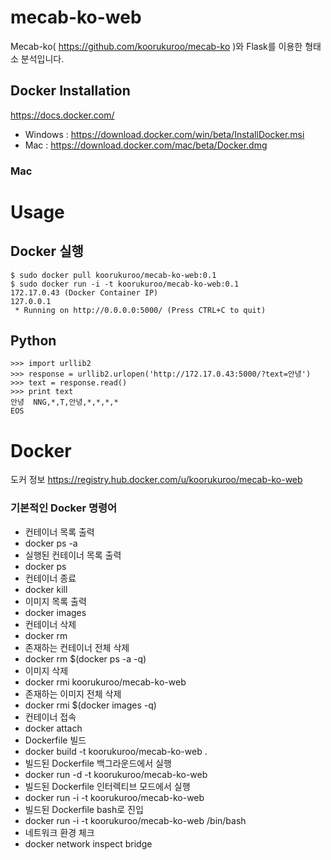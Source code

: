 # mecab-ko-web
Mecab-ko( https://github.com/koorukuroo/mecab-ko )와 Flask를 이용한 형태소 분석입니다.

## Docker Installation
https://docs.docker.com/
- Windows : https://download.docker.com/win/beta/InstallDocker.msi
- Mac : https://download.docker.com/mac/beta/Docker.dmg
### Mac



# Usage
## Docker 실행
```
$ sudo docker pull koorukuroo/mecab-ko-web:0.1
$ sudo docker run -i -t koorukuroo/mecab-ko-web:0.1
172.17.0.43 (Docker Container IP)
127.0.0.1
 * Running on http://0.0.0.0:5000/ (Press CTRL+C to quit)
```
## Python
```
>>> import urllib2
>>> response = urllib2.urlopen('http://172.17.0.43:5000/?text=안녕')
>>> text = response.read()
>>> print text
안녕	NNG,*,T,안녕,*,*,*,*
EOS
```

# Docker
도커 정보
https://registry.hub.docker.com/u/koorukuroo/mecab-ko-web
### 기본적인 Docker 명령어
- 컨테이너 목록 출력
 - docker ps -a
- 실행된 컨테이너 목록 출력
 - docker ps
- 컨테이너 종료
 - docker kill <CONTAINER ID>
- 이미지 목록 출력
 - docker images
- 컨테이너 삭제
 - docker rm <CONTAINER ID>
- 존재하는 컨테이너 전체 삭제
 - docker rm $(docker ps -a -q)
- 이미지 삭제
 - docker rmi koorukuroo/mecab-ko-web
- 존재하는 이미지 전체 삭제
 - docker rmi $(docker images -q)
- 컨테이너 접속
 - docker attach <CONTAINER ID>
- Dockerfile 빌드
 - docker build -t koorukuroo/mecab-ko-web .
- 빌드된 Dockerfile 백그라운드에서 실행
 - docker run -d -t koorukuroo/mecab-ko-web
- 빌드된 Dockerfile 인터렉티브 모드에서 실행
 - docker run -i -t koorukuroo/mecab-ko-web
- 빌드된 Dockerfile bash로 진입
 - docker run -i -t koorukuroo/mecab-ko-web /bin/bash
- 네트워크 환경 체크
 - docker network inspect bridge

